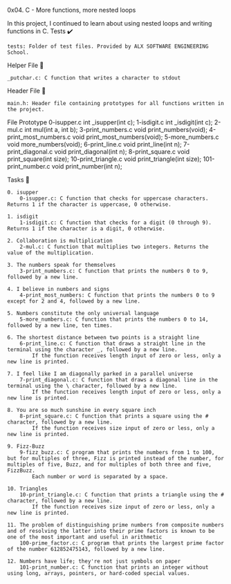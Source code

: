 0x04. C - More functions, more nested loops

In this project, I continued to learn about using nested loops and writing functions in C.
Tests ✔️

    tests: Folder of test files. Provided by ALX SOFTWARE ENGINEERING School.
Helper File 🙌

    _putchar.c: C function that writes a character to stdout

Header File 📁

    main.h: Header file containing prototypes for all functions written in the project.

File 	        Prototype
0-isupper.c 	          int _isupper(int c);
1-isdigit.c 	          int _isdigit(int c);
2-mul.c 	          int mul(int a, int b);
3-print_numbers.c 	  void print_numbers(void);
4-print_most_numbers.c 	  void print_most_numbers(void);
5-more_numbers.c 	  void more_numbers(void);
6-print_line.c 	          void print_line(int n);
7-print_diagonal.c 	  void print_diagonal(int n);
8-print_square.c 	  void print_square(int size);
10-print_triangle.c 	  void print_triangle(int size);
101-print_number.c 	  void print_number(int n);

Tasks 📃

    0. isupper
        0-isupper.c: C function that checks for uppercase characters. Returns 1 if the character is uppercase, 0 otherwise.

    1. isdigit
        1-isdigit.c: C function that checks for a digit (0 through 9). Returns 1 if the character is a digit, 0 otherwise.

    2. Collaboration is multiplication
        2-mul.c: C function that multiplies two integers. Returns the value of the multiplication.

    3. The numbers speak for themselves
        3-print_numbers.c: C function that prints the numbers 0 to 9, followed by a new line.

    4. I believe in numbers and signs
        4-print_most_numbers: C function that prints the numbers 0 to 9 except for 2 and 4, followed by a new line.

    5. Numbers constitute the only universal language
        5-more_numbers.c: C function that prints the numbers 0 to 14, followed by a new line, ten times.

    6. The shortest distance between two points is a straight line
        6-print_line.c: C function that draws a straight line in the terminal using the character _, followed by a new line.
            If the function receives length input of zero or less, only a new line is printed.

    7. I feel like I am diagonally parked in a parallel universe
        7-print_diagonal.c: C function that draws a diagonal line in the terminal using the \ character, followed by a new line.
            If the function receives length input of zero or less, only a new line is printed.

    8. You are so much sunshine in every square inch
        8-print_square.c: C function that prints a square using the # character, followed by a new line.
            If the function receives size input of zero or less, only a new line is printed.

    9. Fizz-Buzz
        9-fizz_buzz.c: C program that prints the numbers from 1 to 100, but for multiples of three, Fizz is printed instead of the number, for multiples of five, Buzz, and for multiples of both three and five, FizzBuzz.
            Each number or word is separated by a space.

    10. Triangles
        10-print_triangle.c: C function that prints a triangle using the # character, followed by a new line.
            If the function receives size input of zero or less, only a new line is printed.

    11. The problem of distinguishing prime numbers from composite numbers and of resolving the latter into their prime factors is known to be one of the most important and useful in arithmetic
        100-prime_factor.c: C program that prints the largest prime factor of the number 612852475143, followed by a new line.

    12. Numbers have life; they're not just symbols on paper
        101-print_number.c: C function that prints an integer without using long, arrays, pointers, or hard-coded special values.

